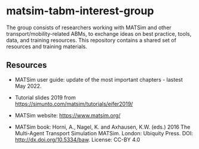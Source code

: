 # matsim-tabm-interest-group
The group consists of researchers working with MATSim and other transport/mobility-related ABMs, to exchange ideas on best practice, tools, data, and training resources. This repository contains a shared set of resources and training materials.

## Resources
- MATSim user guide: update of the most important chapters - lastest May 2022.
- Tutorial slides 2019 from https://simunto.com/matsim/tutorials/eifer2019/

- MATSim website: https://www.matsim.org/
- MATSim book: Horni, A., Nagel, K. and Axhausen, K.W. (eds.) 2016 The Multi-Agent Transport Simulation MATSim. London: Ubiquity Press. DOI: http://dx.doi.org/10.5334/baw. License: CC-BY 4.0


